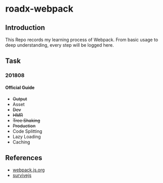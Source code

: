 # roadx-webpack


## Introduction
This Repo records my learning process of Webpack. 
From basic usage to deep understanding, every step will be logged here.

## Task
### 201808
#### Official Guide 
+ ~~Output~~
+ Asset
+ ~~Dev~~
+ ~~HMR~~
+ ~~Tree Shaking~~
+ ~~Production~~
+ Code Splitting
+ Lazy Loading
+ Caching 

## References
+ [webpack.js.org](https://webpack.js.org/)
+ [survivejs](https://survivejs.com/webpack/)